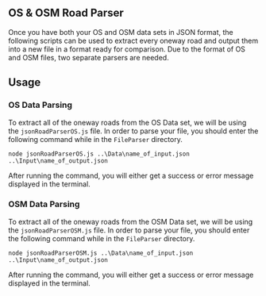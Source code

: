 ## OS & OSM Road Parser

Once you have both your OS and OSM data sets in JSON format, the following scripts can be used to extract every oneway road and output them into a new file in a format ready for comparison. Due to the format of OS and OSM files, two separate parsers are needed.

## Usage

### OS Data Parsing

To extract all of the oneway roads from the OS Data set, we will be using the `jsonRoadParserOS.js` file. In order to parse your file, you should enter the following command while in the `FileParser` directory.

```
node jsonRoadParserOS.js ..\Data\name_of_input.json ..\Input\name_of_output.json
```

After running the command, you will either get a success or error message displayed in the terminal.

### OSM Data Parsing

To extract all of the oneway roads from the OSM Data set, we will be using the `jsonRoadParserOSM.js` file. In order to parse your file, you should enter the following command while in the `FileParser` directory.

```
node jsonRoadParserOSM.js ..\Data\name_of_input.json ..\Input\name_of_output.json
```

After running the command, you will either get a success or error message displayed in the terminal.
